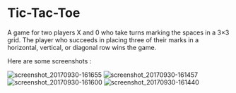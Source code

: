 # Tic-Tac-Toe
A game for two players X and 0  who take turns marking the spaces in a 3×3 grid. The player who succeeds in placing three of their marks in a horizontal, vertical, or diagonal row wins the game.




Here are some screenshots :



![screenshot_20170930-161655](https://user-images.githubusercontent.com/32220881/31045352-65e4f09a-a5ff-11e7-912d-a067861fb93d.png)
![screenshot_20170930-161457](https://user-images.githubusercontent.com/32220881/31045350-65e3e812-a5ff-11e7-9e3b-1a83348398bf.png)
![screenshot_20170930-161600](https://user-images.githubusercontent.com/32220881/31045351-65e42d7c-a5ff-11e7-8341-9112b39ba819.png)
![screenshot_20170930-161440](https://user-images.githubusercontent.com/32220881/31045349-65e39d8a-a5ff-11e7-86e1-daad43713179.png)

